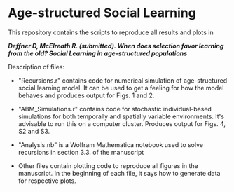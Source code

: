 # Age-structured Social Learning

This repository contains the scripts to reproduce all results and plots in 

***Deffner D, McElreath R. (submitted). When does selection favor learning from the old? Social Learning in age-structured populations***

Description of files:

- "Recursions.r" contains code for numerical simulation of age-structured social learning model. It can be used to get a feeling for how the model behaves and produces output for Figs. 1 and 2.

- "ABM_Simulations.r" contains code for stochastic individual-based simulations for both temporally and spatially variable environments. It's advisable to run this on a computer cluster. Produces output for Figs. 4, S2 and S3.

- "Analysis.nb" is a Wolfram Mathematica notebook used to solve recursions in section 3.3. of the manuscript

- Other files contain plotting code to reproduce all figures in the manuscript. In the beginning of each file, it says how to generate data for respective plots.
